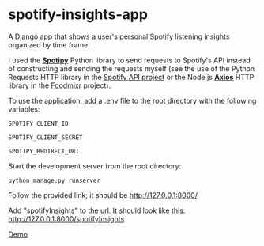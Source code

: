 # spotify-insights-app
A Django app that shows a user's personal Spotify listening insights organized by time frame.

I used the **[Spotipy](https://spotipy.readthedocs.io/en/2.22.1/)** Python library to send requests to Spotify's API instead of constructing and sending the requests myself (see the use of the Python Requests HTTP library in the [Spotify API project](https://github.com/kenjcastilla/spotify-api-project/blob/main/playlist_functions.py) or the Node.js **[Axios](https://axios-http.com/docs/intro)** HTTP library in the [Foodmixr](https://github.com/kenjcastilla/foodmixr-web/blob/main/src/spotify/SetCurrentTrack.js) project).

To use the application, add a .env file to the root directory with the following variables:
    
    SPOTIFY_CLIENT_ID
    
    SPOTIFY_CLIENT_SECRET
    
    SPOTIPY_REDIRECT_URI

Start the development server from the root directory:

    python manage.py runserver

Follow the provided link; it should be http://127.0.0.1:8000/

Add "spotifyInsights" to the url.
It should look like this: http://127.0.0.1:8000/spotifyInsights.

[Demo](https://youtu.be/UuxTPbC4yvY)
